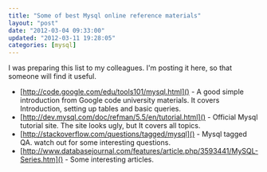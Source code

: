 ```yaml
---
title: "Some of best Mysql online reference materials"
layout: "post"
date: "2012-03-04 09:33:00"
updated: "2012-03-11 19:28:05"
categories: [mysql]
---
```


I was preparing this list to my colleagues. I'm posting it here, so that someone will find it useful. 

* [http://code.google.com/edu/tools101/mysql.html]() - A good simple introduction from Google code university materials. It covers Introduction, setting up tables and basic queries.
* [http://dev.mysql.com/doc/refman/5.5/en/tutorial.html]() - Official Mysql tutorial site. The site looks ugly, but It covers all topics.
* [http://stackoverflow.com/questions/tagged/mysql]() - Mysql tagged QA. watch out for some interesting questions.
* [http://www.databasejournal.com/features/article.php/3593441/MySQL-Series.htm]() - Some interesting articles.